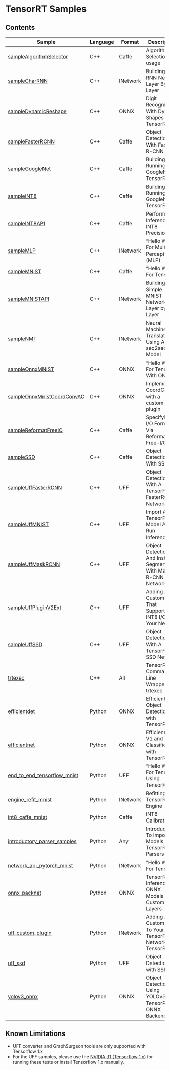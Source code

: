 # TensorRT Samples

## Contents

| Sample | Language | Format | Description |
|---|---|---|---|
| [sampleAlgorithmSelector](opensource/sampleAlgorithmSelector) | C++ | Caffe | Algorithm Selection API usage |
| [sampleCharRNN](opensource/sampleCharRNN) | C++ | INetwork | Building An RNN Network Layer By Layer |
| [sampleDynamicReshape](opensource/sampleDynamicReshape) | C++ | ONNX | Digit Recognition With Dynamic Shapes In TensorRT |
| [sampleFasterRCNN](opensource/sampleFasterRCNN) | C++ | Caffe | Object Detection With Faster R-CNN |
| [sampleGoogleNet](opensource/sampleGoogleNet) | C++ | Caffe | Building And Running GoogleNet In TensorRT |
| [sampleINT8](opensource/sampleINT8) | C++ | Caffe | Building And Running GoogleNet In TensorRT |
| [sampleINT8API](opensource/sampleINT8API) | C++ | Caffe | Performing Inference In INT8 Precision |
| [sampleMLP](opensource/sampleMLP) | C++ | INetwork | “Hello World” For Multilayer Perceptron (MLP) |
| [sampleMNIST](opensource/sampleMNIST) | C++ | Caffe | “Hello World” For TensorRT |
| [sampleMNISTAPI](opensource/sampleMNISTAPI) | C++ | INetwork | Building a Simple MNIST Network Layer by Layer |
| [sampleNMT](opensource/sampleNMT) | C++ | INetwork | Neural Machine Translation Using A seq2seq Model |
| [sampleOnnxMNIST](opensource/sampleOnnxMNIST) | C++ | ONNX | “Hello World” For TensorRT With ONNX |
| [sampleOnnxMnistCoordConvAC](opensource/sampleOnnxMnistCoordConvAC) | C++ | ONNX | Implementing CoordConv with a custom plugin |
| [sampleReformatFreeIO](opensource/sampleReformatFreeIO) | C++ | Caffe | Specifying I/O Formats Via Reformat-Free-I/O API |
| [sampleSSD](opensource/sampleSSD) | C++ | Caffe | Object Detection With SSD |
| [sampleUffFasterRCNN](opensource/sampleUffFasterRCNN) | C++ | UFF | Object Detection With A TensorFlow FasterRCNN Network |
| [sampleUffMNIST](opensource/sampleUffMNIST) | C++ | UFF | Import A TensorFlow Model And Run Inference |
| [sampleUffMaskRCNN](opensource/sampleUffMaskRCNN) | C++ | UFF | Object Detection And Instance Segmentation With MasK R-CNN Network |
| [sampleUffPluginV2Ext](opensource/sampleUffPluginV2Ext) | C++ | UFF | Adding A Custom Layer That Supports INT8 I/O To Your Network |
| [sampleUffSSD](opensource/sampleUffSSD) | C++ | UFF | Object Detection With A TensorFlow SSD Network |
| [trtexec](opensource/trtexec) | C++ | All | TensorRT Command-Line Wrapper: trtexec |
| [efficientdet](python/efficientdet) | Python | ONNX | EfficientDet Object Detection with TensorRT |
| [efficientnet](python/efficientnet) | Python | ONNX | EfficientNet V1 and V2 Classification with TensorRT |
| [end_to_end_tensorflow_mnist](python/end_to_end_tensorflow_mnist) | Python | UFF | “Hello World” For TensorRT Using TensorFlow |
| [engine_refit_mnist](python/engine_refit_mnist) | Python | INetwork | Refitting A TensorRT Engine |
| [int8_caffe_mnist](python/int8_caffe_mnist) | Python | Caffe | INT8 Calibration |
| [introductory_parser_samples](python/introductory_parser_samples) | Python | Any | Introduction To Importing Models Using TensorRT Parsers |
| [network_api_pytorch_mnist](python/network_api_pytorch_mnist) | Python | INetwork | “Hello World” For TensorRT |
| [onnx_packnet](python/onnx_packnet) | Python | ONNX | TensorRT Inference Of ONNX Models With Custom Layers |
| [uff_custom_plugin](python/uff_custom_plugin) | Python | INetwork | Adding A Custom Layer To Your TensorFlow Network In TensorRT |
| [uff_ssd](python/uff_ssd) | Python | UFF | Object Detection with SSD |
| [yolov3_onnx](python/yolov3_onnx) | Python | ONNX | Object Detection Using YOLOv3 With TensorRT ONNX Backend |


## Known Limitations

  - UFF converter and GraphSurgeon tools are only supported with Tensorflow 1.x
  - For the UFF samples, please use the [NVIDIA tf1 (Tensorflow 1.x)](https://docs.nvidia.com/deeplearning/frameworks/tensorflow-release-notes/running.html#running) for running these tests or install Tensorflow 1.x manually.
